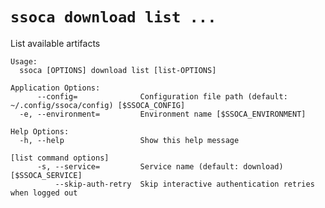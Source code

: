 # `ssoca download list ...`

List available artifacts

    Usage:
      ssoca [OPTIONS] download list [list-OPTIONS]
    
    Application Options:
          --config=              Configuration file path (default: ~/.config/ssoca/config) [$SSOCA_CONFIG]
      -e, --environment=         Environment name [$SSOCA_ENVIRONMENT]
    
    Help Options:
      -h, --help                 Show this help message
    
    [list command options]
          -s, --service=         Service name (default: download) [$SSOCA_SERVICE]
              --skip-auth-retry  Skip interactive authentication retries when logged out
    
